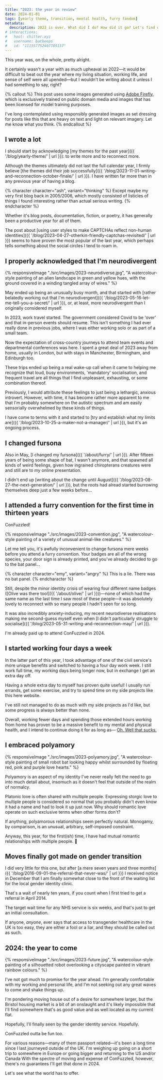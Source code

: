 ```yaml
---
title: "2023: the year in review"
date: 2024-01-01
tags: [yearly theme, transition, mental health, furry fandom]
metadata:
  description: 2023 is over. What did I do? How did it go? Let's find out.
# interactions:
#   host: chitter.xyz
#   username: batbeeps
#   id: "111557752407785137"
---
```


This year was, on the whole, pretty alright.

It certainly wasn't a year with as much upheaval as 2022—it would be difficult to beat out the year where my living situation, working life, and sense of self were all upended—but I wouldn't be writing about it unless I had something to say, right?

{% callout %}
This post uses some images generated using [Adobe Firefly](https://www.adobe.com/products/firefly.html), which is exclusively trained on public domain media and images that has been licensed for model training purposes.

I've long contemplated using responsibly generated images as set dressing for posts like this that are heavy on text and light on relevant imagery. Let me know what you think.
{% endcallout %}

## I wrote a lot

I should start by acknowledging [my themes for the past year]({{ '/blog/yearly-theme/' | url }}): to write more and to reconnect more.

Although the themes ultimately did not last the full calendar year, I firmly believe [the themes did their job successfully]({{ '/blog/2023-11-01-writing-and-reconnection-october-finale/' | url }}). I have written far more than in any previous year of having a blog.

{% character character="ash", variant="thinking" %}
Except maybe my very first blog back in 2005/2006, which mostly consisted of listicles of things I found interesting rather than actual serious writing.
{% endcharacter %}

Whether it's blog posts, documentation, fiction, or poetry, it has generally been a productive year for all of them.

The post about [using user styles to make CAPTCHAs reflect non-human identities]({{ '/blog/2023-04-27-otherkin-friendly-captchas-revisited/' | url }}) seems to have proven the most popular of the last year, which perhaps tells something about the social circles I tend to roam in.

## I properly acknowledged that I'm neurodivergent

{% responsiveImage "./src/images/2023-neurodiverse.jpg", "A watercolour-style painting of an alien landscape in green and yellow hues, with the ground covered in a winding tangled array of wires." %}

May ended up being an unusually busy month, and that started with [rather belatedly working out that I'm neurodivergent]({{ '/blog/2023-05-16-let-me-tell-you-a-secret/' | url }}), or, at least, more neurodivergent than I originally considered myself.

In 2023, work travel started. The government considered Covid to be 'over' and that in-person events should resume. This isn't something I had ever really done in previous jobs, where I was either working solo or as part of a small team.

Now the expectation of cross-country journeys to attend team events and departmental conferences was here. I spent a great deal of 2023 away from home, usually in London, but with stays in Manchester, Birmingham, and Edinburgh too.

These trips ended up being a real wake-up call when it came to helping me recognize that loud, busy environments, 'mandatory' socialisation, and frequent travel are all things that I find unpleasant, exhausting, or some combination thereof.

Previously, I would attribute these feelings to just being a lethargic, anxious introvert. However, with time, it has become rather more apparent to me that I'm probably somewhere on the autistic spectrum and am easily sensorially overwhelmed by these kinds of things.

I have come to terms with it and started to [try and establish what my limits are]({{ '/blog/2023-10-25-a-maker-not-a-manager/' | url }}), but it's an ongoing process.

## I changed fursona

Also in May, [I changed my fursona]({{ '/about/furry/' | url }}). After fifteen years of being some shape of bat, I wasn't anymore, and that spawned all kinds of weird feelings, given how ingrained chiropterans creatures were and still are to my online presentation.

I didn't end up [writing about the change until August]({{ '/blog/2023-08-27-the-next-generation/' | url }}), but the roots had alread started burrowing themselves deep just a few weeks before...

## I attended a furry convention for the first time in thirteen years

ConFuzzled!

{% responsiveImage "./src/images/2023-convention.jpg", "A watercolour-style painting of a variety of unusual animal-like creatures." %}

Let me tell you, it's awfully inconvenient to change fursona mere weeks before you attend a furry convention. Your badges are all of the wrong species, your door sign is already printed, and you've already decided to go to the bat panel...

{% character character="emy", variant="angry" %}
This is a lie. There was no bat panel.
{% endcharacter %}

Still, despite the minor identity crisis of wearing four different name badges ([Olive was there too!]({{ '/about/olive/' | url }}))—none of which had the same name as the last time I saw most of these people—it was absolutely lovely to reconnect with so many people I hadn't seen for so long.

It was also incredibly anxiety-inducing, my recent neurodiverse realisations making me second-guess myself even when [I didn't particularly struggle to socialise]({{ '/blog/2023-05-31-writing-and-reconnection-may/' | url }}).

I'm already paid up to attend ConFuzzled in 2024.

## I started working four days a week

In the latter part of this year, I took advantage of one of the civil service's more unique benefits and switched to having a four day work week. I still work full time, my working days being longer now, but in exchange I get an extra day off.

Having a whole extra day to myself has proven quite useful! I usually run errands, get some exercise, and try to spend time on my side projects like this here website.

I've still not managed to do as much with my side projects as I'd like, but some progress is always better than none.

Overall, working fewer days and spending those extended hours working from home has proven to be a massive benefit to my mental and physical health, and I intend to continue doing it for as long as— [Oh. Well that sucks.](https://www.civilserviceworld.com/professions/article/civil-servants-home-remove-working-60-in-office)

## I embraced polyamory

{% responsiveImage "./src/images/2023-polyamory.jpg", "A watercolour-style painting of small robot bat looking happy whilst surrounded by floating red, pink and purple love hearts." %}

Polyamory is an aspect of my identity I've never really felt the need to go into much detail about, insomuch as it doesn't feel that outside of the realm of normalcy.

Platonic love is often shared with multiple people. Expressing storgic love to multiple people is considered so normal that you probably didn't even know it had a name and had to look it up just now. Why should romantic love operate on such exclusive terms when other forms don't?

If anything, polyamorous relationships seem perfectly natural. Monogamy, by comparison, is an unusual, arbitrary, self-imposed constraint.

Anyway, this year, for the first(ish) time, I have had mutual romantic relationships with multiple people. 💚

## Moves finally got made on gender transition

I did very little for this one, but after [a mere seven years and three months]({{ '/blog/2016-09-01-the-referral-that-never-was/' | url }}) I received notice in December that I am finally somewhat close to the front of the waiting list for the local gender identity clinic.

That's a wait of nearly ten years, if you count when I first tried to get a referral in April 2014.

The target wait time for any NHS service is six weeks, and that's just to get an initial consultation.

If anyone, _anyone_, ever says that access to transgender healthcare in the UK is too easy, they are either a fool or a liar, and they should be called out as such.

## 2024: the year to come

{% responsiveImage "./src/images/2023-future.jpg", "A watercolour-style painting of a silhouetted robot overlooking a cityscape painted in vibrant rainbow colours." %}

I've not got much to promise for the year ahead. I'm generally comfortable with my working and personal life, and I'm not seeking out any great waves to come and shake things up.

I'm pondering moving house out of a desire for somewhere larger, but the Bristol housing market is a bit of an onslaught and it's likely impossible that I'll find somewhere that's as good value and as well located as my current flat.

Hopefully, I'll finally seen by the gender identity service. Hopefully.

ConFuzzled outta be fun too.

For various reasons—many of them passport related—it's been a long time since I last journeyed outside of the UK. I'm weighing up going on a short trip to somewhere in Europe or going bigger and returning to the US and/or Canada With the spectre of moving and expense of ConFuzzled, however, there's no guarantees I'll get that done in 2024.

Let's see what the world has to offer.
